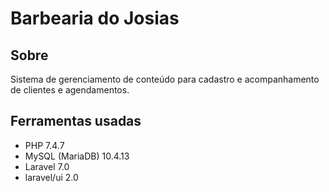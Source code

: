 # Barbearia do Josias

## Sobre

Sistema de gerenciamento de conteúdo para cadastro e acompanhamento de clientes e agendamentos.

## Ferramentas usadas

- PHP 7.4.7
- MySQL (MariaDB) 10.4.13
- Laravel 7.0
- laravel/ui 2.0


